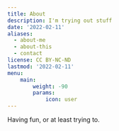 ```yaml
---
title: About
description: I'm trying out stuff
date: '2022-02-11'
aliases:
  - about-me
  - about-this
  - contact
license: CC BY-NC-ND
lastmod: '2022-02-11'
menu:
    main: 
        weight: -90
        params:
            icon: user
---
```

Having fun, or at least trying to.